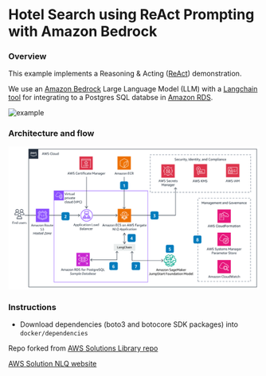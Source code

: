# Hotel Search using ReAct Prompting with Amazon Bedrock

### Overview
This example implements a Reasoning & Acting ([ReAct](https://www.promptingguide.ai/techniques/react)) demonstration.

We use an [Amazon Bedrock](https://aws.amazon.com/bedrock/) Large Language Model (LLM) with a [Langchain tool](https://python.langchain.com/docs/modules/agents/tools/) for integrating to a Postgres SQL databse in [Amazon RDS](https://aws.amazon.com/rds/).

![example](./example.png)

### Architecture and flow
![arq](./pics/nlq-arq.png)


### Instructions
- Download dependencies (boto3 and botocore SDK packages) into `docker/dependencies`

Repo forked from [AWS Solutions Library repo](https://github.com/aws-solutions-library-samples/guidance-for-natural-language-queries-of-relational-databases-on-aws)

[AWS Solution NLQ website](https://aws.amazon.com/solutions/guidance/natural-language-queries-of-relational-databases-on-aws/)
